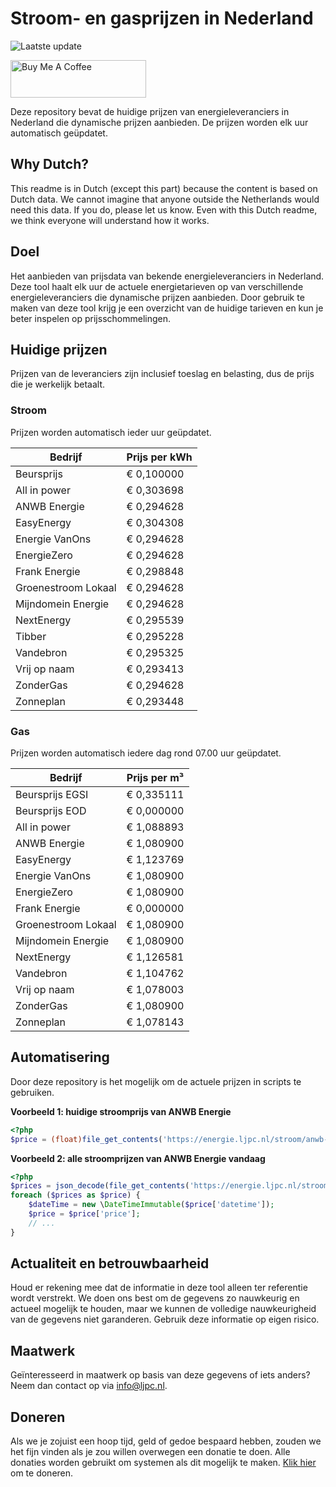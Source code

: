 # Stroom- en gasprijzen in Nederland

![Laatste update](https://img.shields.io/badge/laatste%20update-2023--08--26%2018%3A00%20CET-brightgreen)

<a href="https://www.buymeacoffee.com/Lars-" target="_blank"><img src="https://cdn.buymeacoffee.com/buttons/v2/default-orange.png" alt="Buy Me A Coffee" height="60" style="height: 60px !important;width: 217px !important;" ></a>

Deze repository bevat de huidige prijzen van energieleveranciers in Nederland die dynamische prijzen aanbieden. De prijzen worden elk uur automatisch geüpdatet.

## Why Dutch?

This readme is in Dutch (except this part) because the content is based on Dutch data. We cannot imagine that anyone outside the Netherlands would need this data. If you do, please let us know. Even with this Dutch readme, we think
everyone will understand how it works.

## Doel

Het aanbieden van prijsdata van bekende energieleveranciers in Nederland. Deze tool haalt elk uur de actuele energietarieven op van verschillende energieleveranciers die dynamische prijzen aanbieden. Door gebruik te maken van deze tool
krijg je een overzicht van de huidige tarieven en kun je beter inspelen op prijsschommelingen.

## Huidige prijzen

Prijzen van de leveranciers zijn inclusief toeslag en belasting, dus de prijs die je werkelijk betaalt.

### Stroom

Prijzen worden automatisch ieder uur geüpdatet.

 Bedrijf | Prijs per kWh 
---------|---------------
Beursprijs | € 0,100000
All in power | € 0,303698
ANWB Energie | € 0,294628
EasyEnergy | € 0,304308
Energie VanOns | € 0,294628
EnergieZero | € 0,294628
Frank Energie | € 0,298848
Groenestroom Lokaal | € 0,294628
Mijndomein Energie | € 0,294628
NextEnergy | € 0,295539
Tibber | € 0,295228
Vandebron | € 0,295325
Vrij op naam | € 0,293413
ZonderGas | € 0,294628
Zonneplan | € 0,293448


### Gas

Prijzen worden automatisch iedere dag rond 07.00 uur geüpdatet.

 Bedrijf | Prijs per m³ 
---------|--------------
Beursprijs EGSI | € 0,335111
Beursprijs EOD | € 0,000000
All in power | € 1,088893
ANWB Energie | € 1,080900
EasyEnergy | € 1,123769
Energie VanOns | € 1,080900
EnergieZero | € 1,080900
Frank Energie | € 0,000000
Groenestroom Lokaal | € 1,080900
Mijndomein Energie | € 1,080900
NextEnergy | € 1,126581
Vandebron | € 1,104762
Vrij op naam | € 1,078003
ZonderGas | € 1,080900
Zonneplan | € 1,078143


## Automatisering

Door deze repository is het mogelijk om de actuele prijzen in scripts te gebruiken.

**Voorbeeld 1: huidige stroomprijs van ANWB Energie**

```php
<?php
$price = (float)file_get_contents('https://energie.ljpc.nl/stroom/anwb-energie-nu.txt');

```

**Voorbeeld 2: alle stroomprijzen van ANWB Energie vandaag**

```php
<?php
$prices = json_decode(file_get_contents('https://energie.ljpc.nl/stroom/all-in-power-vandaag.json'),true);
foreach ($prices as $price) {
    $dateTime = new \DateTimeImmutable($price['datetime']);
    $price = $price['price'];
    // ...
}
```

## Actualiteit en betrouwbaarheid

Houd er rekening mee dat de informatie in deze tool alleen ter referentie wordt verstrekt. We doen ons best om de gegevens zo nauwkeurig en actueel mogelijk te houden, maar we kunnen de volledige nauwkeurigheid van de gegevens niet
garanderen. Gebruik deze informatie op eigen risico.

## Maatwerk

Geïnteresseerd in maatwerk op basis van deze gegevens of iets anders? Neem dan contact op
via [info@ljpc.nl](mailto:info@ljpc.nl?subject=Energie%20prijzen).

## Doneren

Als we je zojuist een hoop tijd, geld of gedoe bespaard hebben, zouden we het fijn vinden als je zou willen overwegen een
donatie te doen. Alle donaties worden gebruikt om systemen als dit mogelijk te
maken. [Klik hier](https://www.buymeacoffee.com/Lars-) om te doneren.
